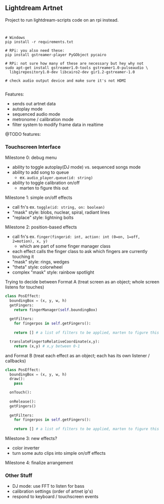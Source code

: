 ## Lightdream Artnet

Project to run lightdream-scripts code on an rpi instead.



```


# Windows
pip install -r requirements.txt

# RPi: you also need these:
pip install gstreamer-player PyGObject pycairo

# RPi: not sure how many of these are necessary but hey why not
sudo apt-get install gstreamer1.0-tools gstreamer1.0-pulseaudio \
  libgirepository1.0-dev libcairo2-dev gir1.2-gstreamer-1.0

# check audio output device and make sure it's not HDMI


```

Features:

- sends out artnet data
- autoplay mode
- sequenced audio mode
- metronome / calibration mode
- filter system to modify frame data in realtime

@TODO features:

### Touchscreen Interface

Milestone 0: debug menu
- ability to toggle autoplay(DJ mode) vs. sequenced songs mode
- ability to add song to queue
  - ex. `audio_player.queue(id: string)`
- ability to toggle calibration on/off
  - marten to figure this out

Milestone 1: simple on/off effects
- call fn's ex. `toggle(id: string, on: boolean)`
- "mask" style: blobs, nuclear, spiral, radiant lines
- "replace" style: lightning bolts

Milestone 2: position-based effects
- call fn's ex. `finger(fingerid: int, action: int (0=on, 1=off, 2=motion), x, y)`
  - which are part of some finger manager class
- each effect calls the finger class to ask which fingers are currently touching it
- "mask" style: rings, wedges
- "theta" style: colorwheel 
- complex "mask" style: rainbow spotlight


Trying to decide between Format A (treat screen as an object; whole screen listens for touches)

```python
class PosEffect:
  boundingBox = (x, y, w, h)
  getFingers:
    return fingerManager(self.boundingBox)
  
  getFilters:
    for fingerpos in self.getFingers():
    
    return [] # a list of filters to be applied, marten to figure this out

  translateFingertoRelativeCoordinate(x,y):
    return (x,y) # x,y between 0-1
```

and Format B (treat each effect as an object; each has its own listener / callbacks)

```python
class PosEffect:
  boundingBox = (x, y, w, h)
  draw():
    pass

  onTouch():
  
  onRelease():
  getFingers()
  
  getFilters:
    for fingerpos in self.getFingers():
    
    return [] # a list of filters to be applied, marten to figure this out
```

Milestone 3: new effects?
- color inverter
- turn some auto clips into simple on/off effects

Milestone 4: finalize arrangement

### Other Stuff

- DJ mode: use FFT to listen for bass
- calibration settings (order of artnet ip's)
- respond to keyboard / touchscreen events
